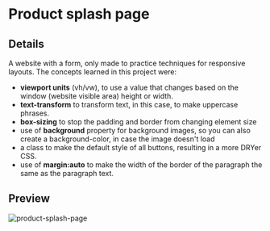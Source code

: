 # Product splash page
## Details
A website with a form, only made to practice techniques for responsive layouts.
The concepts learned in this project were:
  - **viewport units** (vh/vw), to use a value that changes based on the window (website visible area) height or width.
  - **text-transform** to transform text, in this case, to make uppercase phrases. 
  - **box-sizing** to stop the padding and border from changing element size
  - use of **background** property for background images, so you can also create a background-color, in case the image doesn't load
  - a class to make the default style of all buttons, resulting in a more DRYer CSS.
  - use of **margin:auto** to make the width of the border of the paragraph the same as the paragraph text.
## Preview
![product-splash-page](https://github.com/AlexMakowiecki/product-splash-page/assets/122258496/2f3d45e4-8d29-4664-99e6-a3a234d0d00f)
